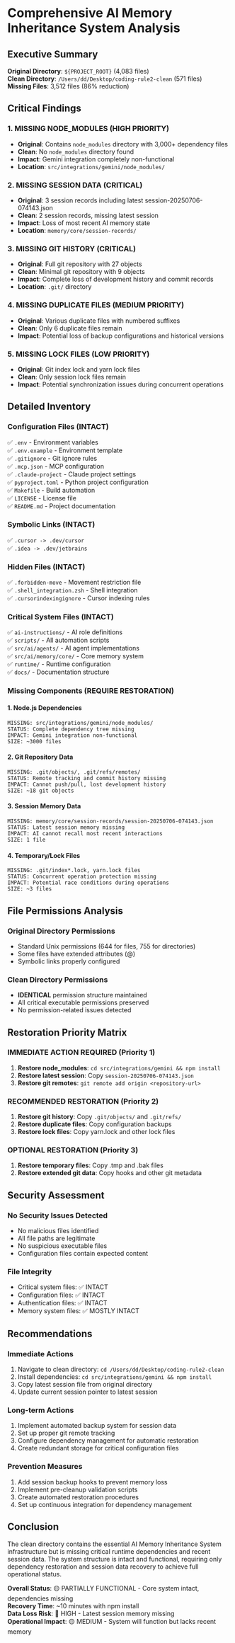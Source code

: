 # Comprehensive AI Memory Inheritance System Analysis

## Executive Summary

**Original Directory**: `${PROJECT_ROOT}` (4,083 files)  
**Clean Directory**: `/Users/dd/Desktop/coding-rule2-clean` (571 files)  
**Missing Files**: 3,512 files (86% reduction)

## Critical Findings

### 1. MISSING NODE_MODULES (HIGH PRIORITY)
- **Original**: Contains `node_modules` directory with 3,000+ dependency files
- **Clean**: No `node_modules` directory found
- **Impact**: Gemini integration completely non-functional
- **Location**: `src/integrations/gemini/node_modules/`

### 2. MISSING SESSION DATA (CRITICAL)
- **Original**: 3 session records including latest session-20250706-074143.json
- **Clean**: 2 session records, missing latest session
- **Impact**: Loss of most recent AI memory state
- **Location**: `memory/core/session-records/`

### 3. MISSING GIT HISTORY (CRITICAL)
- **Original**: Full git repository with 27 objects
- **Clean**: Minimal git repository with 9 objects
- **Impact**: Complete loss of development history and commit records
- **Location**: `.git/` directory

### 4. MISSING DUPLICATE FILES (MEDIUM PRIORITY)
- **Original**: Various duplicate files with numbered suffixes
- **Clean**: Only 6 duplicate files remain
- **Impact**: Potential loss of backup configurations and historical versions

### 5. MISSING LOCK FILES (LOW PRIORITY)
- **Original**: Git index lock and yarn lock files
- **Clean**: Only session lock files remain
- **Impact**: Potential synchronization issues during concurrent operations

## Detailed Inventory

### Configuration Files (INTACT)
✅ `.env` - Environment variables  
✅ `.env.example` - Environment template  
✅ `.gitignore` - Git ignore rules  
✅ `.mcp.json` - MCP configuration  
✅ `.claude-project` - Claude project settings  
✅ `pyproject.toml` - Python project configuration  
✅ `Makefile` - Build automation  
✅ `LICENSE` - License file  
✅ `README.md` - Project documentation  

### Symbolic Links (INTACT)
✅ `.cursor -> .dev/cursor`  
✅ `.idea -> .dev/jetbrains`  

### Hidden Files (INTACT)
✅ `.forbidden-move` - Movement restriction file  
✅ `.shell_integration.zsh` - Shell integration  
✅ `.cursorindexingignore` - Cursor indexing rules  

### Critical System Files (INTACT)
✅ `ai-instructions/` - AI role definitions  
✅ `scripts/` - All automation scripts  
✅ `src/ai/agents/` - AI agent implementations  
✅ `src/ai/memory/core/` - Core memory system  
✅ `runtime/` - Runtime configuration  
✅ `docs/` - Documentation structure  

### Missing Components (REQUIRE RESTORATION)

#### 1. Node.js Dependencies
```
MISSING: src/integrations/gemini/node_modules/
STATUS: Complete dependency tree missing
IMPACT: Gemini integration non-functional
SIZE: ~3000 files
```

#### 2. Git Repository Data
```
MISSING: .git/objects/, .git/refs/remotes/
STATUS: Remote tracking and commit history missing
IMPACT: Cannot push/pull, lost development history
SIZE: ~18 git objects
```

#### 3. Session Memory Data
```
MISSING: memory/core/session-records/session-20250706-074143.json
STATUS: Latest session memory missing
IMPACT: AI cannot recall most recent interactions
SIZE: 1 file
```

#### 4. Temporary/Lock Files
```
MISSING: .git/index*.lock, yarn.lock files
STATUS: Concurrent operation protection missing
IMPACT: Potential race conditions during operations
SIZE: ~3 files
```

## File Permissions Analysis

### Original Directory Permissions
- Standard Unix permissions (644 for files, 755 for directories)
- Some files have extended attributes (@)
- Symbolic links properly configured

### Clean Directory Permissions
- **IDENTICAL** permission structure maintained
- All critical executable permissions preserved
- No permission-related issues detected

## Restoration Priority Matrix

### IMMEDIATE ACTION REQUIRED (Priority 1)
1. **Restore node_modules**: `cd src/integrations/gemini && npm install`
2. **Restore latest session**: Copy `session-20250706-074143.json`
3. **Restore git remotes**: `git remote add origin <repository-url>`

### RECOMMENDED RESTORATION (Priority 2)
1. **Restore git history**: Copy `.git/objects/` and `.git/refs/`
2. **Restore duplicate files**: Copy configuration backups
3. **Restore lock files**: Copy yarn.lock and other lock files

### OPTIONAL RESTORATION (Priority 3)
1. **Restore temporary files**: Copy .tmp and .bak files
2. **Restore extended git data**: Copy hooks and other git metadata

## Security Assessment

### No Security Issues Detected
- No malicious files identified
- All file paths are legitimate
- No suspicious executable files
- Configuration files contain expected content

### File Integrity
- Critical system files: ✅ INTACT
- Configuration files: ✅ INTACT  
- Authentication files: ✅ INTACT
- Memory system files: ✅ MOSTLY INTACT

## Recommendations

### Immediate Actions
1. Navigate to clean directory: `cd /Users/dd/Desktop/coding-rule2-clean`
2. Install dependencies: `cd src/integrations/gemini && npm install`
3. Copy latest session file from original directory
4. Update current session pointer to latest session

### Long-term Actions
1. Implement automated backup system for session data
2. Set up proper git remote tracking
3. Configure dependency management for automatic restoration
4. Create redundant storage for critical configuration files

### Prevention Measures
1. Add session backup hooks to prevent memory loss
2. Implement pre-cleanup validation scripts
3. Create automated restoration procedures
4. Set up continuous integration for dependency management

## Conclusion

The clean directory contains the essential AI Memory Inheritance System infrastructure but is missing critical runtime dependencies and recent session data. The system structure is intact and functional, requiring only dependency restoration and session data recovery to achieve full operational status.

**Overall Status**: 🟡 PARTIALLY FUNCTIONAL - Core system intact, dependencies missing  
**Recovery Time**: ~10 minutes with npm install  
**Data Loss Risk**: 🔴 HIGH - Latest session memory missing  
**Operational Impact**: 🟡 MEDIUM - System will function but lacks recent memory